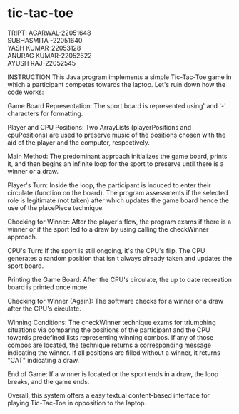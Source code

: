# tic-tac-toe
TRIPTI AGARWAL-22051648                
SUBHASMITA -22051640                
YASH KUMAR-22053128               
ANURAG KUMAR-22052622                                        
AYUSH RAJ-22052545                          


INSTRUCTION
This Java program implements a simple Tic-Tac-Toe game in which a participant competes towards the laptop. Let's ruin down how the code works:

Game Board Representation: The sport board is represented using' and '-' characters for formatting.

Player and CPU Positions: Two ArrayLists (playerPositions and cpuPositions) are used to preserve music of the positions chosen with the aid of the player and the computer, respectively.

Main Method: The predominant approach initializes the game board, prints it, and then begins an infinite loop for the sport to preserve until there is a winner or a draw.

Player's Turn: Inside the loop, the participant is induced to enter their circulate (function on the board). The program assessments if the selected role is legitimate (not taken) after which updates the game board hence the use of the placePiece technique.

Checking for Winner: After the player's flow, the program exams if there is a winner or if the sport led to a draw by using calling the checkWinner approach.

CPU's Turn: If the sport is still ongoing, it's the CPU's flip. The CPU generates a random position that isn't always already taken and updates the sport board.

Printing the Game Board: After the CPU's circulate, the up to date recreation board is printed once more.

Checking for Winner (Again): The software checks for a winner or a draw after the CPU's circulate.

Winning Conditions: The checkWinner technique exams for triumphing situations via comparing the positions of the participant and the CPU towards predefined lists representing winning combos. If any of those combos are located, the technique returns a corresponding message indicating the winner. If all positions are filled without a winner, it returns "CAT" indicating a draw.

End of Game: If a winner is located or the sport ends in a draw, the loop breaks, and the game ends.

Overall, this system offers a easy textual content-based interface for playing Tic-Tac-Toe in opposition to the laptop.
